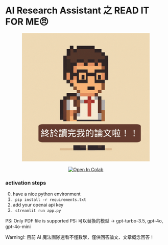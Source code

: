 # AI Research Assistant 之 READ IT FOR ME😠

<p align="center">
  <img src="./doc/anime.gif" alt="讀論文神器" width="400"/>
</p>

<p align="center">
  <a href="https://colab.research.google.com/drive/1u17KOR_ijpf_JMcRs0AAtM4CCo1FlwvG?usp=sharing" target="_blank">
    <img src="https://colab.research.google.com/assets/colab-badge.svg" alt="Open In Colab"/>
  </a>
</p>

### activation steps

0. have a nice python environment
1. ``` pip install -r requirements.txt```
2. add your openai api key
3. ``` streamlit run app.py```

PS: Only PDF file is supported
PS: 可以替換的模型 -> gpt-turbo-3.5, gpt-4o, gpt-4o-mini


Warning!: 目前 AI 魔法團隊還看不懂數學，僅供回答論文、文章概念回答！